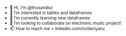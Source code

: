 - 👋 Hi, I’m @thusandso
- 👀 I’m interested in tables and dataframes
- 🌱 I’m currently learning new dataframes
- 💞️ I’m looking to collaborate on electronic music project!
- 📫 How to reach me > linkedin.com/in/daniyaru

<!---
thusandso/thusandso is a ✨ special ✨ repository because its `README.md` (this file) appears on your GitHub profile.
You can click the Preview link to take a look at your changes.
--->
